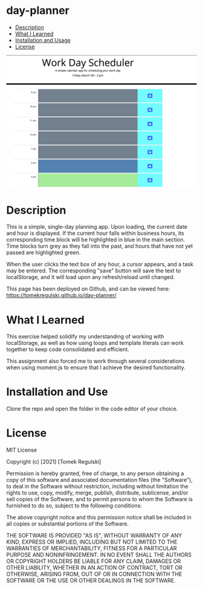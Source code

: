 # day-planner

* [Description ](#description)
* [What I Learned](#what-i-learned)
* [Installation and Usage](#installation-and-use)
* [License](#license)

![homepage main](assets/images/demo.png)

# Description

This is a simple, single-day planning app. Upon loading, the current date and hour is displayed. If the current hour falls within business hours, its corresponding time block will be highlighted in blue in the main section. Time blocks turn grey as they fall into the past, and hours that have not yet passed are highlighted green. 

When the user clicks the text box of any hour, a cursor appears, and a task may be entered. The corresponding "save" button will save the text to localStorage, and it will load upon any refresh/reload until changed. 

This page has been deployed on Github, and can be viewed here:  https://tomekregulski.github.io/day-planner/


# What I Learned

This exercise helped solidify my understanding of working with localStorage, as well as how using loops and template literals can work together to keep code consolidated and efficient. 

This assignment also forced me to work through several considerations when using moment.js to ensure that I achieve the desired functionality. 

# Installation and Use

Clone the repo and open the folder in the code editor of your choice. 

# License

MIT License

Copyright (c) [2021] [Tomek Regulski]

Permission is hereby granted, free of charge, to any person obtaining a copy
of this software and associated documentation files (the "Software"), to deal
in the Software without restriction, including without limitation the rights
to use, copy, modify, merge, publish, distribute, sublicense, and/or sell
copies of the Software, and to permit persons to whom the Software is
furnished to do so, subject to the following conditions:

The above copyright notice and this permission notice shall be included in all
copies or substantial portions of the Software.

THE SOFTWARE IS PROVIDED "AS IS", WITHOUT WARRANTY OF ANY KIND, EXPRESS OR
IMPLIED, INCLUDING BUT NOT LIMITED TO THE WARRANTIES OF MERCHANTABILITY,
FITNESS FOR A PARTICULAR PURPOSE AND NONINFRINGEMENT. IN NO EVENT SHALL THE
AUTHORS OR COPYRIGHT HOLDERS BE LIABLE FOR ANY CLAIM, DAMAGES OR OTHER
LIABILITY, WHETHER IN AN ACTION OF CONTRACT, TORT OR OTHERWISE, ARISING FROM,
OUT OF OR IN CONNECTION WITH THE SOFTWARE OR THE USE OR OTHER DEALINGS IN THE
SOFTWARE.
